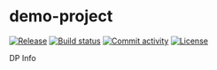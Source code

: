 # demo-project

[![Release](https://img.shields.io/github/v/release/Default/demo-project)](https://img.shields.io/github/v/release/Default/demo-project)
[![Build status](https://img.shields.io/github/actions/workflow/status/Default/demo-project/main.yml?branch=main)](https://github.com/Default/demo-project/actions/workflows/main.yml?query=branch%3Amain)
[![Commit activity](https://img.shields.io/github/commit-activity/m/Default/demo-project)](https://img.shields.io/github/commit-activity/m/Default/demo-project)
[![License](https://img.shields.io/github/license/Default/demo-project)](https://img.shields.io/github/license/Default/demo-project)

DP Info

